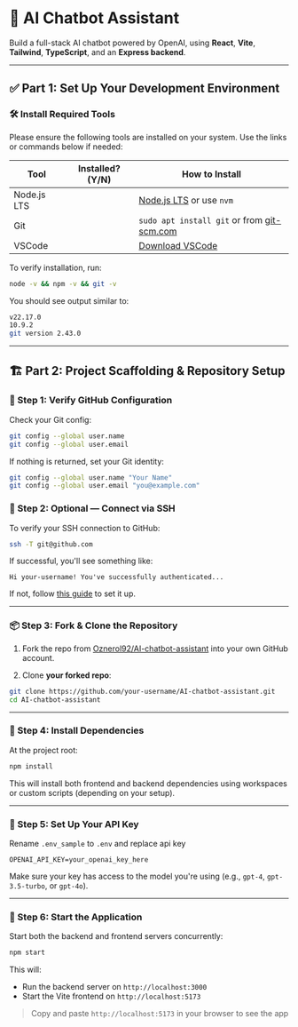 # 🧠 AI Chatbot Assistant

Build a full-stack AI chatbot powered by OpenAI, using **React**, **Vite**, **Tailwind**, **TypeScript**, and an **Express backend**.

---

## ✅ Part 1: Set Up Your Development Environment

### 🛠️ Install Required Tools

Please ensure the following tools are installed on your system. Use the links or commands below if needed:

| Tool        | Installed? (Y/N) | How to Install                                                             |
| ----------- | ---------------- | -------------------------------------------------------------------------- |
| Node.js LTS |                  | [Node.js LTS](https://nodejs.org/en) or use `nvm`                          |
| Git         |                  | `sudo apt install git` or from [git-scm.com](https://git-scm.com/download) |
| VSCode      |                  | [Download VSCode](https://code.visualstudio.com/)                          |

To verify installation, run:

```bash
node -v && npm -v && git -v
```

You should see output similar to:

```bash
v22.17.0
10.9.2
git version 2.43.0
```

---

## 🏗️ Part 2: Project Scaffolding & Repository Setup

### 🔧 Step 1: Verify GitHub Configuration

Check your Git config:

```bash
git config --global user.name
git config --global user.email
```

If nothing is returned, set your Git identity:

```bash
git config --global user.name "Your Name"
git config --global user.email "you@example.com"
```

### 🔐 Step 2: Optional — Connect via SSH

To verify your SSH connection to GitHub:

```bash
ssh -T git@github.com
```

If successful, you'll see something like:

```
Hi your-username! You've successfully authenticated...
```

If not, follow [this guide](https://docs.github.com/en/authentication/connecting-to-github-with-ssh) to set it up.

---

### 📦 Step 3: Fork & Clone the Repository

1. Fork the repo from [Oznerol92/AI-chatbot-assistant](https://github.com/Oznerol92/AI-chatbot-assistant) into your own GitHub account.

2. Clone **your forked repo**:

```bash
git clone https://github.com/your-username/AI-chatbot-assistant.git
cd AI-chatbot-assistant
```

---

### 📁 Step 4: Install Dependencies

At the project root:

```bash
npm install
```

This will install both frontend and backend dependencies using workspaces or custom scripts (depending on your setup).

---

### 🔑 Step 5: Set Up Your API Key

Rename `.env_sample` to `.env` and replace api key

```
OPENAI_API_KEY=your_openai_key_here
```

Make sure your key has access to the model you're using (e.g., `gpt-4`, `gpt-3.5-turbo`, or `gpt-4o`).

---

### 🚀 Step 6: Start the Application

Start both the backend and frontend servers concurrently:

```bash
npm start
```

This will:

- Run the backend server on `http://localhost:3000`
- Start the Vite frontend on `http://localhost:5173`

> Copy and paste `http://localhost:5173` in your browser to see the app

